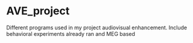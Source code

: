 # AVE_project
Different programs used in my project audiovisual enhancement. Include behavioral experiments already ran and MEG based
